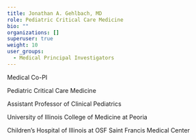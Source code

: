 ```yaml
---
title: Jonathan A. Gehlbach, MD
role: Pediatric Critical Care Medicine
bio: ""
organizations: []
superuser: true
weight: 10
user_groups:
  - Medical Principal Investigators
---
```

<!--StartFragment-->

Medical Co-PI

Pediatric Critical Care Medicine

Assistant Professor of Clinical Pediatrics

University of Illinois College of Medicine at Peoria

Children’s Hospital of Illinois at OSF Saint Francis Medical Center

<!--EndFragment-->
